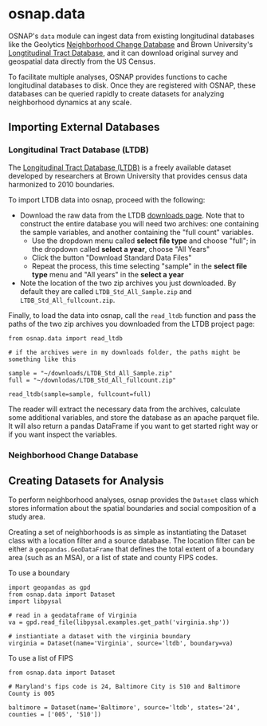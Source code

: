 # osnap.data

OSNAP's `data` module can ingest data from existing longitudinal databases like the Geolytics [Neighborhood Change Database](http://geolytics.com/USCensus,Neighborhood-Change-Database-1970-2000,Products.asp) and Brown University's [Longtitudinal Tract Database](https://s4.ad.brown.edu/projects/diversity/researcher/bridging.htm), and it can download original survey and geospatial data directly from the US Census.

To facilitate multiple analyses, OSNAP provides functions to cache longitudinal databases to disk. Once they are registered with OSNAP, these databases can be queried rapidly to create datasets for analyzing neighborhood dynamics at any scale.

## Importing External Databases

### Longitudinal Tract Database (LTDB)

The [Longitudinal Tract Database
(LTDB)](https://s4.ad.brown.edu/projects/diversity/Researcher/LTDB.htm) is a
freely available dataset developed by researchers at Brown University that
provides census data harmonized to 2010 boundaries.

To import LTDB data into osnap, proceed with the following:

- Download the raw data from the LTDB [downloads
  page](https://s4.ad.brown.edu/projects/diversity/Researcher/LTBDDload/Default.aspx).
  Note that to construct the entire database you will need two archives: one
  containing the sample variables, and another containing the "full count"
  variables.
    - Use the dropdown menu called **select file type** and choose "full"; in
      the dropdown called **select a year**, choose "All Years"
    - Click the button "Download Standard Data Files"
    - Repeat the process, this time selecting "sample" in the **select file
      type** menu and "All years" in the **select a year**
- Note the location of the two zip archives you just downloaded. By default they are called `LTDB_Std_All_Sample.zip` and
  `LTDB_Std_All_fullcount.zip`. 

Finally, to load the data into osnap, call the `read_ltdb` function and pass the paths of the two zip archives you downloaded from the LTDB project page:

```
from osnap.data import read_ltdb

# if the archives were in my downloads folder, the paths might be something like this

sample = "~/downloads/LTDB_Std_All_Sample.zip"
full = "~/downlodas/LTDB_Std_All_fullcount.zip"

read_ltdb(sample=sample, fullcount=full)

```

The reader will extract the necessary data from the archives, calculate some additional variables, and store the database as an apache parquet file. It will also return a pandas DataFrame if you want to get started right way or if you want inspect the variables.


### Neighborhood Change Database



## Creating Datasets for Analysis

To perform neighborhood analyses, osnap provides the `Dataset` class which stores information about the spatial boundaries and social composition of a study area. 

Creating a set of neighborhoods is as simple as instantiating the Dataset class with a location filter and a source database. The location filter can be either a `geopandas.GeoDataFrame` that defines the total extent of a boundary area (such as an MSA), or a list of state and county FIPS codes.

To use a boundary 

```
import geopandas as gpd
from osnap.data import Dataset
import libpysal

# read in a geodataframe of Virginia
va = gpd.read_file(libpysal.examples.get_path('virginia.shp'))

# instiantiate a dataset with the virginia boundary
virginia = Dataset(name='Virginia', source='ltdb', boundary=va)

```

To use a list of FIPS

```
from osnap.data import Dataset

# Maryland's fips code is 24, Baltimore City is 510 and Baltimore County is 005

baltimore = Dataset(name='Baltimore', source='ltdb', states='24', counties = ['005', '510'])

```

